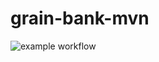 # grain-bank-mvn
![example workflow](https://github.com/ZiarnoM/grain-bank-mvn/actions/workflows/ci.yml/badge.svg)
